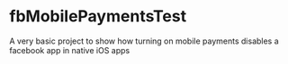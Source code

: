 fbMobilePaymentsTest
====================

A very basic project to show how turning on mobile payments disables a facebook app in native iOS apps